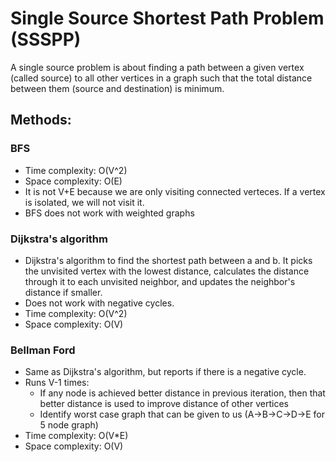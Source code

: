 # Single Source Shortest Path Problem (SSSPP)

A single source problem is about finding a path between a given vertex (called source) to all other vertices in a graph such that the total distance between them (source and destination) is minimum.

## Methods:
### BFS
- Time complexity: O(V^2)
- Space complexity: O(E)
- It is not V+E because we are only visiting connected verteces. If a vertex is isolated, we will not visit it.
- BFS does not work with weighted graphs
### Dijkstra's algorithm
- Dijkstra's algorithm to find the shortest path between a and b. It picks the unvisited vertex with the lowest distance, calculates the distance through it to each unvisited neighbor, and updates the neighbor's distance if smaller.
- Does not work with negative cycles.
- Time complexity: O(V^2)
- Space complexity: O(V)
### Bellman Ford
- Same as Dijkstra's algorithm, but reports if there is a negative cycle.
- Runs V-1 times:
    - If any node is achieved better distance in previous iteration, then that better distance is used to improve distance of other vertices
    - Identify worst case graph that can be given to us (A->B->C->D->E for 5 node graph)
- Time complexity: O(V*E)
- Space complexity: O(V)
